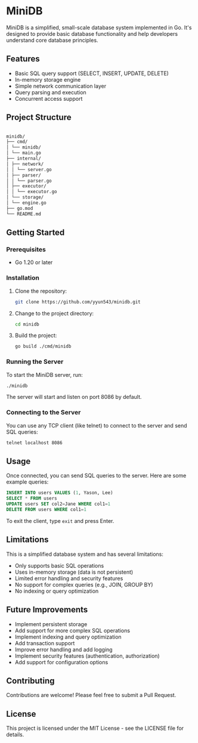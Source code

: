 # MiniDB

MiniDB is a simplified, small-scale database system implemented in Go. It's designed to provide basic database functionality and help developers understand core database principles.

## Features

- Basic SQL query support (SELECT, INSERT, UPDATE, DELETE)
- In-memory storage engine
- Simple network communication layer
- Query parsing and execution
- Concurrent access support

## Project Structure

```bash

minidb/
├── cmd/
│ └── minidb/
│ └── main.go
├── internal/
│ ├── network/
│ │ └── server.go
│ ├── parser/
│ │ └── parser.go
│ ├── executor/
│ │ └── executor.go
│ └── storage/
│ └── engine.go
├── go.mod
└── README.md

```

## Getting Started

### Prerequisites

- Go 1.20 or later

### Installation

1. Clone the repository:
   ```bash
   git clone https://github.com/yyun543/minidb.git
   ```

2. Change to the project directory:
   ```bash
   cd minidb
   ```

3. Build the project:
   ```bash
   go build ./cmd/minidb
   ```

### Running the Server

To start the MiniDB server, run:

```bash
./minidb
```

The server will start and listen on port 8086 by default.

### Connecting to the Server

You can use any TCP client (like telnet) to connect to the server and send SQL queries:

```bash
telnet localhost 8086
```

## Usage

Once connected, you can send SQL queries to the server. Here are some example queries:

```sql
INSERT INTO users VALUES (1, Yason, Lee)
SELECT * FROM users
UPDATE users SET col2=Jane WHERE col1=1
DELETE FROM users WHERE col1=1
```


To exit the client, type `exit` and press Enter.

## Limitations

This is a simplified database system and has several limitations:

- Only supports basic SQL operations
- Uses in-memory storage (data is not persistent)
- Limited error handling and security features
- No support for complex queries (e.g., JOIN, GROUP BY)
- No indexing or query optimization

## Future Improvements

- Implement persistent storage
- Add support for more complex SQL operations
- Implement indexing and query optimization
- Add transaction support
- Improve error handling and add logging
- Implement security features (authentication, authorization)
- Add support for configuration options

## Contributing

Contributions are welcome! Please feel free to submit a Pull Request.

## License

This project is licensed under the MIT License - see the LICENSE file for details.

